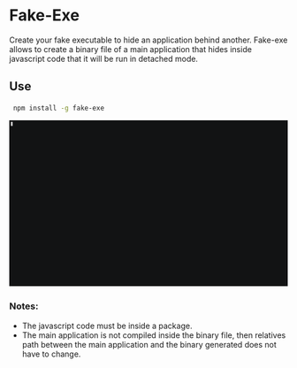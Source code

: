 # Fake-Exe

Create your fake executable to hide an application behind another.
Fake-exe allows to create a binary file of a main application that hides inside javascript code that it will be run in detached mode.

## Use 
```bash
 npm install -g fake-exe
```
![](other/how-to-use.gif)

### Notes:
- The javascript code must be inside a package.
- The main application is not compiled inside the binary file, then relatives path between the main application and the binary generated does not have to change.

